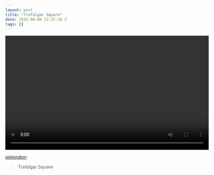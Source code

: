```yaml
---
layout: post
title: "Trafalgar Square"
date: 2015-08-08 22:37:36 Z
tags: []
---
```

<video width="640" height="360" autoplay="autoplay" controls="controls"><source src="/media/2015/08/126206173939.mp4" type="video/mp4"></video>

[piplondon](http://pipobscure.uk/post/126202652533/trafalgar-square):

> Trafalgar Square
